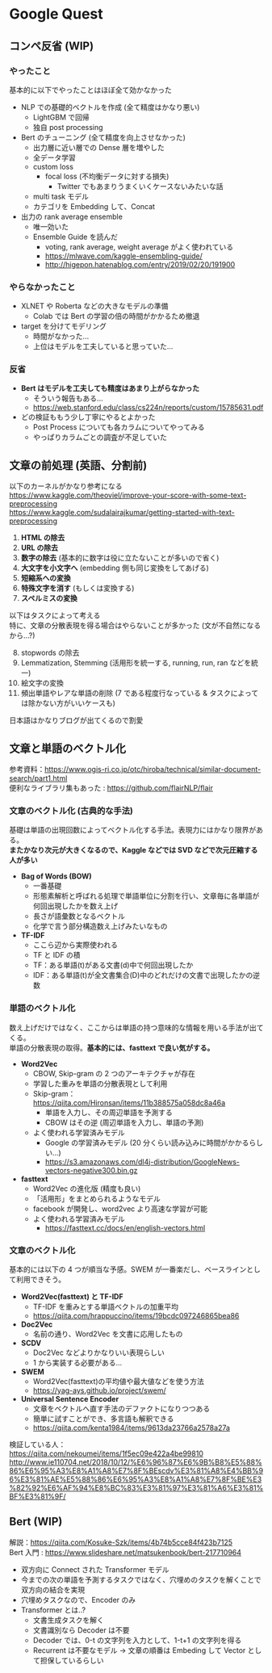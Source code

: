 # Google Quest

## コンペ反省 (WIP)

### やったこと

基本的に以下でやったことはほぼ全て効かなかった

- NLP での基礎的ベクトルを作成 (全て精度はかなり悪い)
  - LightGBM で回帰
  - 独自 post processing
- Bert のチューニング (全て精度を向上させなかった)
  - 出力層に近い層での Dense 層を増やした
  - 全データ学習
  - custom loss
    - focal loss (不均衡データに対する損失)
      - Twitter でもあまりうまくいくケースないみたいな話
  - multi task モデル
  - カテゴリを Embedding して、Concat
- 出力の rank average ensemble
  - 唯一効いた
  - Ensemble Guide を読んだ
    - voting, rank average, weight average がよく使われている
    - https://mlwave.com/kaggle-ensembling-guide/
    - http://higepon.hatenablog.com/entry/2019/02/20/191900

### やらなかったこと

- XLNET や Roberta などの大きなモデルの準備
  - Colab では Bert の学習の倍の時間がかかるため撤退
- target を分けてモデリング
  - 時間がなかった...
  - 上位はモデルを工夫していると思っていた...

### 反省

- **Bert はモデルを工夫しても精度はあまり上がらなかった**
  - そういう報告もある...
  - https://web.stanford.edu/class/cs224n/reports/custom/15785631.pdf
- どの検証ももう少し丁寧にやるとよかった
  - Post Process についても各カラムについてやってみる
  - やっぱりカラムごとの調査が不足していた

## 文章の前処理 (英語、分割前)

以下のカーネルがかなり参考になる  
https://www.kaggle.com/theoviel/improve-your-score-with-some-text-preprocessing  
https://www.kaggle.com/sudalairajkumar/getting-started-with-text-preprocessing

1. **HTML の除去**
2. **URL の除去**
3. **数字の除去** (基本的に数字は役に立たないことが多いので省く)
4. **大文字を小文字へ** (embedding 側も同じ変換をしてあげる)
5. **短縮系への変換**
6. **特殊文字を消す** (もしくは変換する)
7. **スペルミスの変換**

以下はタスクによって考える  
特に、文章の分散表現を得る場合はやらないことが多かった (文が不自然になるから...?)

8. stopwords の除去
9. Lemmatization, Stemming (活用形を統一する, running, run, ran などを統一)
10. 絵文字の変換
11. 頻出単語やレアな単語の削除 (7 である程度行なっている & タスクによっては除かない方がいいケースも)

日本語はかなりブログが出てくるので割愛

## 文章と単語のベクトル化

参考資料：https://www.ogis-ri.co.jp/otc/hiroba/technical/similar-document-search/part1.html  
便利なライブラリ集もあった : https://github.com/flairNLP/flair

### 文章のベクトル化 (古典的な手法)

基礎は単語の出現回数によってベクトル化する手法。表現力にはかなり限界がある。  
**またかなり次元が大きくなるので、Kaggle などでは SVD などで次元圧縮する人が多い**

- **Bag of Words (BOW)**
  - 一番基礎
  - 形態素解析と呼ばれる処理で単語単位に分割を行い、文章毎に各単語が何回出現したかを数え上げ
  - 長さが語彙数となるベクトル
  - 化学で言う部分構造数え上げみたいなもの
- **TF-IDF**
  - ここら辺から実際使われる
  - TF と IDF の積
  - TF：ある単語(t)がある文書(d)中で何回出現したか
  - IDF：ある単語(t)が全文書集合(D)中のどれだけの文書で出現したかの逆数

### 単語のベクトル化

数え上げだけではなく、ここからは単語の持つ意味的な情報を用いる手法が出てくる。  
単語の分散表現の取得。**基本的には、fasttext で良い気がする。**

- **Word2Vec**
  - CBOW, Skip-gram の 2 つのアーキテクチャが存在
  - 学習した重みを単語の分散表現として利用
  - Skip-gram：https://qiita.com/Hironsan/items/11b388575a058dc8a46a
    - 単語を入力し、その周辺単語を予測する
    - CBOW はその逆 (周辺単語を入力し、単語の予測)
  - よく使われる学習済みモデル
    - Google の学習済みモデル (20 分くらい読み込みに時間がかかるらしい...)
    - https://s3.amazonaws.com/dl4j-distribution/GoogleNews-vectors-negative300.bin.gz
- **fasttext**
  - Word2Vec の進化版 (精度も良い)
  - 「活用形」をまとめられるようなモデル
  - facebook が開発し、word2vec より高速な学習が可能
  - よく使われる学習済みモデル
    - https://fasttext.cc/docs/en/english-vectors.html

### 文章のベクトル化

基本的には以下の 4 つが順当な予感。SWEM が一番楽だし、ベースラインとして利用できそう。

- **Word2Vec(fasttext) と TF-IDF**
  - TF-IDF を重みとする単語ベクトルの加重平均
  - https://qiita.com/hrappuccino/items/19bcdc097246865bea86
- **Doc2Vec**
  - 名前の通り、Word2Vec を文書に応用したもの
- **SCDV**
  - Doc2Vec などよりかなりいい表現らしい
  - 1 から実装する必要がある...
- **SWEM**
  - Word2Vec(fasttext)の平均値や最大値などを使う方法
  - https://yag-ays.github.io/project/swem/
- **Universal Sentence Encoder**
  - 文章をベクトルへ直す手法のデファクトになりつつある
  - 簡単に試すことができ、多言語も解釈できる
  - https://qiita.com/kenta1984/items/9613da23766a2578a27a

検証している人：  
https://qiita.com/nekoumei/items/1f5ec09e422a4be99810  
http://www.ie110704.net/2018/10/12/%E6%96%87%E6%9B%B8%E5%88%86%E6%95%A3%E8%A1%A8%E7%8F%BEscdv%E3%81%A8%E4%BB%96%E3%81%AE%E5%88%86%E6%95%A3%E8%A1%A8%E7%8F%BE%E3%82%92%E6%AF%94%E8%BC%83%E3%81%97%E3%81%A6%E3%81%BF%E3%81%9F/

## Bert (WIP)

解説：https://qiita.com/Kosuke-Szk/items/4b74b5cce84f423b7125  
Bert 入門 : https://www.slideshare.net/matsukenbook/bert-217710964

- 双方向に Connect された Transformer モデル
- 今までの次の単語を予測するタスクではなく、穴埋めのタスクを解くことで双方向の結合を実現
- 穴埋めタスクなので、Encoder のみ
- Transformer とは..?
  - 文書生成タスクを解く
  - 文書識別なら Decoder は不要
  - Decoder では、0-t の文字列を入力として、1-t+1 の文字列を得る
  - Recurrent は不要なモデル → 文章の順番は Embeding して Vector として担保しているらしい
